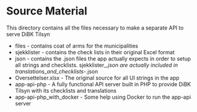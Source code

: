 # Source Material #

This directory contains all the files necessary to make a separate API to serve DiBK Tilsyn

* files - contains coat of arms for the municipalities
* sjekklister - contains the check lists in their original Excel format
* json - contains the .json files the app actually expects in order to setup all strings and checklists. sjekklister_*.json are actually included in translations_and_checklists-*.json
* Oversettelser.xlsx - The original source for all UI strings in the app
* app-api-php - A fully functional API server built in PHP to provide DiBK Tilsyn with its checklists and translations
* app-api-php_with_docker - Some help using Docker to run the app-api server
